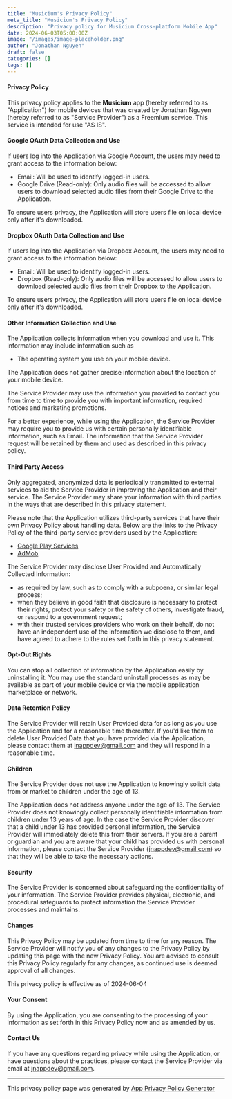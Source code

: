 ```yaml
---
title: "Musicium's Privacy Policy"
meta_title: "Musicium's Privacy Policy"
description: "Privacy policy for Musicium Cross-platform Mobile App"
date: 2024-06-03T05:00:00Z
image: "/images/image-placeholder.png"
author: "Jonathan Nguyen"
draft: false
categories: []
tags: []
---
```


#### Privacy Policy

This privacy policy applies to the **Musicium** app (hereby referred to as "Application") for mobile devices that was created by Jonathan Nguyen (hereby referred to as "Service Provider") as a Freemium service. This service is intended for use "AS IS".


#### Google OAuth Data Collection and Use

If users log into the Application via Google Account, the users may need to grant access to the information below:

* Email: Will be used to identify logged-in users.
* Google Drive (Read-only): Only audio files will be accessed to allow users to download selected audio files from their Google Drive to the Application.

To ensure users privacy, the Application will store users file on local device only after it's downloaded.

#### Dropbox OAuth Data Collection and Use

If users log into the Application via Dropbox Account, the users may need to grant access to the information below:

* Email: Will be used to identify logged-in users.
* Dropbox (Read-only): Only audio files will be accessed to allow users to download selected audio files from their Dropbox to the Application.

To ensure users privacy, the Application will store users file on local device only after it's downloaded.
 
#### Other Information Collection and Use

The Application collects information when you download and use it. This information may include information such as

*   The operating system you use on your mobile device.

The Application does not gather precise information about the location of your mobile device.

The Service Provider may use the information you provided to contact you from time to time to provide you with important information, required notices and marketing promotions.

For a better experience, while using the Application, the Service Provider may require you to provide us with certain personally identifiable information, such as Email. The information that the Service Provider request will be retained by them and used as described in this privacy policy.

#### Third Party Access

Only aggregated, anonymized data is periodically transmitted to external services to aid the Service Provider in improving the Application and their service. The Service Provider may share your information with third parties in the ways that are described in this privacy statement.

Please note that the Application utilizes third-party services that have their own Privacy Policy about handling data. Below are the links to the Privacy Policy of the third-party service providers used by the Application:

*   [Google Play Services](https://www.google.com/policies/privacy/)
*   [AdMob](https://support.google.com/admob/answer/6128543?hl=en)

The Service Provider may disclose User Provided and Automatically Collected Information:

*   as required by law, such as to comply with a subpoena, or similar legal process;
*   when they believe in good faith that disclosure is necessary to protect their rights, protect your safety or the safety of others, investigate fraud, or respond to a government request;
*   with their trusted services providers who work on their behalf, do not have an independent use of the information we disclose to them, and have agreed to adhere to the rules set forth in this privacy statement.

#### Opt-Out Rights

You can stop all collection of information by the Application easily by uninstalling it. You may use the standard uninstall processes as may be available as part of your mobile device or via the mobile application marketplace or network.

#### Data Retention Policy

The Service Provider will retain User Provided data for as long as you use the Application and for a reasonable time thereafter. If you'd like them to delete User Provided Data that you have provided via the Application, please contact them at jnappdev@gmail.com and they will respond in a reasonable time.

#### Children

The Service Provider does not use the Application to knowingly solicit data from or market to children under the age of 13.

The Application does not address anyone under the age of 13\. The Service Provider does not knowingly collect personally identifiable information from children under 13 years of age. In the case the Service Provider discover that a child under 13 has provided personal information, the Service Provider will immediately delete this from their servers. If you are a parent or guardian and you are aware that your child has provided us with personal information, please contact the Service Provider (jnappdev@gmail.com) so that they will be able to take the necessary actions.

#### Security

The Service Provider is concerned about safeguarding the confidentiality of your information. The Service Provider provides physical, electronic, and procedural safeguards to protect information the Service Provider processes and maintains.

#### Changes

This Privacy Policy may be updated from time to time for any reason. The Service Provider will notify you of any changes to the Privacy Policy by updating this page with the new Privacy Policy. You are advised to consult this Privacy Policy regularly for any changes, as continued use is deemed approval of all changes.

This privacy policy is effective as of 2024-06-04

#### Your Consent

By using the Application, you are consenting to the processing of your information as set forth in this Privacy Policy now and as amended by us.

#### Contact Us

If you have any questions regarding privacy while using the Application, or have questions about the practices, please contact the Service Provider via email at jnappdev@gmail.com.

* * *

This privacy policy page was generated by [App Privacy Policy Generator](https://app-privacy-policy-generator.nisrulz.com/)
